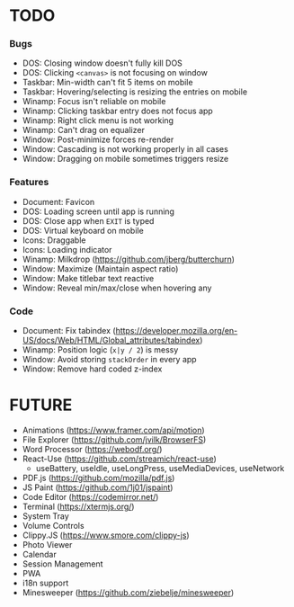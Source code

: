 # TODO

### Bugs
- DOS: Closing window doesn't fully kill DOS
- DOS: Clicking `<canvas>` is not focusing on window
- Taskbar: Min-width can't fit 5 items on mobile
- Taskbar: Hovering/selecting is resizing the entries on mobile
- Winamp: Focus isn't reliable on mobile
- Winamp: Clicking taskbar entry does not focus app
- Winamp: Right click menu is not working
- Winamp: Can't drag on equalizer
- Window: Post-minimize forces re-render
- Window: Cascading is not working properly in all cases
- Window: Dragging on mobile sometimes triggers resize

### Features
- Document: Favicon
- DOS: Loading screen until app is running
- DOS: Close app when `EXIT` is typed
- DOS: Virtual keyboard on mobile
- Icons: Draggable
- Icons: Loading indicator
- Winamp: Milkdrop (https://github.com/jberg/butterchurn)
- Window: Maximize (Maintain aspect ratio)
- Window: Make titlebar text reactive
- Window: Reveal min/max/close when hovering any

### Code
- Document: Fix tabindex (https://developer.mozilla.org/en-US/docs/Web/HTML/Global_attributes/tabindex)
- Winamp: Position logic (`x|y / 2`) is messy
- Window: Avoid storing `stackOrder` in every app
- Window: Remove hard coded z-index

# FUTURE

- Animations (https://www.framer.com/api/motion)
- File Explorer (https://github.com/jvilk/BrowserFS)
- Word Processor (https://webodf.org/)
- React-Use (https://github.com/streamich/react-use)
  - useBattery, useIdle, useLongPress, useMediaDevices, useNetwork
- PDF.js (https://github.com/mozilla/pdf.js)
- JS Paint (https://github.com/1j01/jspaint)
- Code Editor (https://codemirror.net/)
- Terminal (https://xtermjs.org/)
- System Tray
- Volume Controls
- Clippy.JS (https://www.smore.com/clippy-js)
- Photo Viewer
- Calendar
- Session Management
- PWA
- i18n support
- Minesweeper (https://github.com/ziebelje/minesweeper)
